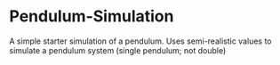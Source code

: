 # Pendulum-Simulation
A simple starter simulation of a pendulum. Uses semi-realistic values to simulate a pendulum system (single pendulum; not double)
